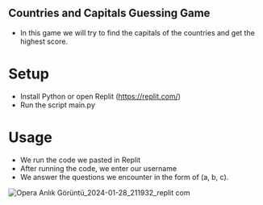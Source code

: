 ## Countries and Capitals Guessing Game
* In this game we will try to find the capitals of the countries and get the highest score.

# Setup
* Install Python or open Replit (https://replit.com/)
* Run the script main.py
 
# Usage
* We run the code we pasted in Replit
* After running the code, we enter our username
* We answer the questions we encounter in the form of (a, b, c).

![Opera Anlık Görüntü_2024-01-28_211932_replit com](https://github.com/Berr35/CapitalGuessingGame/assets/150918206/3f223aac-04c6-46eb-84e9-8cb9339de648)
